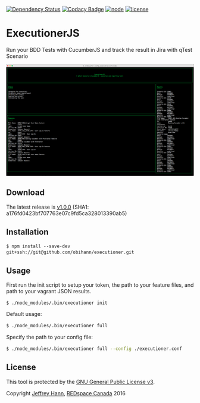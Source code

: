 [![Dependency Status](https://www.versioneye.com/user/projects/57b842461dcdc90045187acf/badge.svg?style=flat-square)](https://www.versioneye.com/user/projects/57b842461dcdc90045187acf)
[![Codacy Badge](https://api.codacy.com/project/badge/Grade/f91db2fb419e40f78cf4e02b9a08081c)](https://www.codacy.com?utm_source=github.com&amp;utm_medium=referral&amp;utm_content=obihann/executioner&amp;utm_campaign=Badge_Grade)
[![node](https://img.shields.io/badge/node-6.2.x-yellow.svg?style=flat-square)](https://nodejs.org/)
[![license](https://img.shields.io/badge/license-GNU%20Public%20License%20v3.0-blue.svg?style=flat-square)](https://www.gnu.org/licenses/gpl-3.0.html)

# ExecutionerJS
Run your BDD Tests with CucumberJS and track the result in Jira with qTest Scenario

![](https://github.com/obihann/executioner/raw/master/screenshot.png)

## Download
The latest release is [v1.0.0](https://github.com/obihann/executioner/archive/v1.0.0.tar.gz) (SHA1: a176fd0423bf707763e07c9fd5ca328013390ab5)

## Installation
```base
$ npm install --save-dev git+ssh://git@github.com/obihann/executioner.git
```

## Usage

First run the init script to setup your token, the path to your feature files, and path to your vagrant JSON results.
```base
$ ./node_modules/.bin/executioner init
```

Default usage:
```bash
$ ./node_modules/.bin/executioner full
```

Specify the path to your config file:
```bash
$ ./node_modules/.bin/executioner full --config ./executioner.conf
```

## License
This tool is protected by the [GNU General Public License v3](http://www.gnu.org/licenses/gpl-3.0.html).

Copyright [Jeffrey Hann](http://jeffreyhann.ca/), [REDspace Canada](https://redspace.com/) 2016

